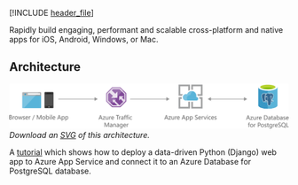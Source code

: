 


[!INCLUDE [header_file](../../../includes/sol-idea-header.md)]

Rapidly build engaging, performant and scalable cross-platform and native apps for iOS, Android, Windows, or Mac.

## Architecture

![Architecture Diagram](../media/scalable-web-and-mobile-applications-using-azure-database-for-postgresql.png)
*Download an [SVG](../media/scalable-web-and-mobile-applications-using-azure-database-for-postgresql.svg) of this architecture.*

A [tutorial](/azure/app-service/containers/tutorial-python-postgresql-app?tabs=bash) which shows how to deploy a data-driven Python (Django) web app to Azure App Service and connect it to an Azure Database for PostgreSQL database.

